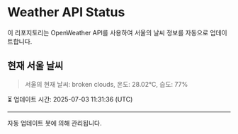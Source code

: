 
# Weather API Status

이 리포지토리는 OpenWeather API를 사용하여 서울의 날씨 정보를 자동으로 업데이트합니다.

## 현재 서울 날씨
> 서울의 현재 날씨: broken clouds, 온도: 28.02°C, 습도: 77%

⏳ 업데이트 시간: 2025-07-03 11:31:36 (UTC)

---
자동 업데이트 봇에 의해 관리됩니다.
